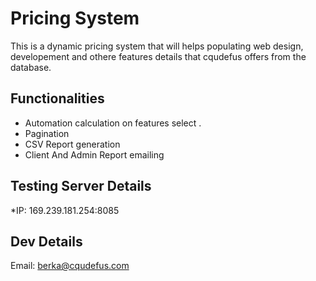 # Pricing System

This is a dynamic pricing system that will helps populating web design, developement and othere features  details that cqudefus offers from the database. 

## Functionalities
* Automation calculation on features select .
* Pagination
* CSV Report generation 
* Client And Admin Report emailing 

## Testing Server Details
*IP: 169.239.181.254:8085

## Dev Details
Email: berka@cqudefus.com
